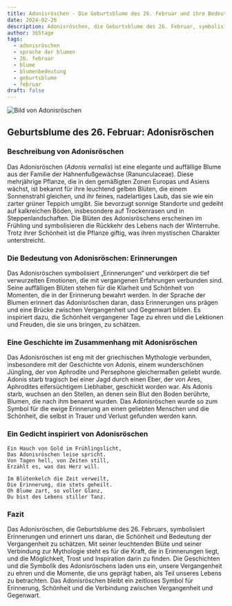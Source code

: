 ```yaml
---
title: Adonisröschen - Die Geburtsblume des 26. Februar und ihre Bedeutung
date: 2024-02-26
description: Adonisröschen, die Geburtsblume des 26. Februar, symbolisiert Erinnerungen. Erfahre mehr über ihre Geschichte, Bedeutung und Symbolik in der Sprache der Blumen.
author: 365tage
tags:
  - adonisröschen
  - sprache der blumen
  - 26. februar
  - blume
  - blumenbedeutung
  - geburtsblume
  - februar
draft: false
---
```


![Bild von Adonisröschen](https://cdn.pixabay.com/photo/2016/04/12/17/25/pheasants-eye-1324890_1280.jpg#center)


## Geburtsblume des 26. Februar: Adonisröschen

### Beschreibung von Adonisröschen

Das Adonisröschen (_Adonis vernalis_) ist eine elegante und auffällige Blume aus der Familie der Hahnenfußgewächse (Ranunculaceae). Diese mehrjährige Pflanze, die in den gemäßigten Zonen Europas und Asiens wächst, ist bekannt für ihre leuchtend gelben Blüten, die einem Sonnenstrahl gleichen, und ihr feines, nadelartiges Laub, das sie wie ein zarter grüner Teppich umgibt. Sie bevorzugt sonnige Standorte und gedeiht auf kalkreichen Böden, insbesondere auf Trockenrasen und in Steppenlandschaften. Die Blüten des Adonisröschens erscheinen im Frühling und symbolisieren die Rückkehr des Lebens nach der Winterruhe. Trotz ihrer Schönheit ist die Pflanze giftig, was ihren mystischen Charakter unterstreicht.

### Die Bedeutung von Adonisröschen: Erinnerungen

Das Adonisröschen symbolisiert „Erinnerungen“ und verkörpert die tief verwurzelten Emotionen, die mit vergangenen Erfahrungen verbunden sind. Seine auffälligen Blüten stehen für die Klarheit und Schönheit von Momenten, die in der Erinnerung bewahrt werden. In der Sprache der Blumen erinnert das Adonisröschen daran, dass Erinnerungen uns prägen und eine Brücke zwischen Vergangenheit und Gegenwart bilden. Es inspiriert dazu, die Schönheit vergangener Tage zu ehren und die Lektionen und Freuden, die sie uns bringen, zu schätzen.

### Eine Geschichte im Zusammenhang mit Adonisröschen

Das Adonisröschen ist eng mit der griechischen Mythologie verbunden, insbesondere mit der Geschichte von Adonis, einem wunderschönen Jüngling, der von Aphrodite und Persephone gleichermaßen geliebt wurde. Adonis starb tragisch bei einer Jagd durch einen Eber, der von Ares, Aphrodites eifersüchtigem Liebhaber, geschickt worden war. Als Adonis starb, wuchsen an den Stellen, an denen sein Blut den Boden berührte, Blumen, die nach ihm benannt wurden. Das Adonisröschen wurde so zum Symbol für die ewige Erinnerung an einen geliebten Menschen und die Schönheit, die selbst in Trauer und Verlust gefunden werden kann.

### Ein Gedicht inspiriert von Adonisröschen

```
Ein Hauch von Gold im Frühlingslicht,  
Das Adonisröschen leise spricht.  
Von Tagen hell, von Zeiten still,  
Erzählt es, was das Herz will.  

Im Blütenkelch die Zeit verweilt,  
Die Erinnerung, die stets geheilt.  
Oh Blume zart, so voller Glanz,  
Du bist des Lebens stiller Tanz.  
```

### Fazit

Das Adonisröschen, die Geburtsblume des 26. Februars, symbolisiert Erinnerungen und erinnert uns daran, die Schönheit und Bedeutung der Vergangenheit zu schätzen. Mit seiner leuchtenden Blüte und seiner Verbindung zur Mythologie steht es für die Kraft, die in Erinnerungen liegt, und die Möglichkeit, Trost und Inspiration darin zu finden. Die Geschichten und die Symbolik des Adonisröschens laden uns ein, unsere Vergangenheit zu ehren und die Momente, die uns geprägt haben, als Teil unseres Lebens zu betrachten. Das Adonisröschen bleibt ein zeitloses Symbol für Erinnerung, Schönheit und die Verbindung zwischen Vergangenheit und Gegenwart.